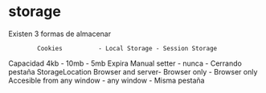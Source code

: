 # storage


Existen 3 formas de almacenar

            Cookies          - Local Storage - Session Storage 
Capacidad           4kb           -     10mb     - 5mb
Expira              Manual setter - nunca         -  Cerrando pestaña 
StorageLocation     Browser and server- Browser only - Browser only 
Accesible from      any window       - any window    -  Misma pestaña

